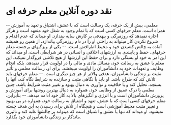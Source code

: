# نقد دوره آنلاین معلم حرفه ای

-- معلمی، بیش از یک حرفه، یک رسالت است که با عشق، اشتیاق و تعهد به آموزش همراه است. معلم حرفهای کسی است که با تمام وجود به شغل خود متعهد است و هرگز اجازه نمیدهد که روزمرگی و بیهدفی بر کارش سایه بیندازد. او میداند که عدم اقدام و شروع نکردن کار میتواند به راحتی او را در دام روزمرگی بیاندازد، از همین رو همیشه آماده به چالش کشیدن خود و محیط اطرافش است.
-- یکی از ویژگیهای برجسته معلم حرفهای، حفظ و پایبندی به ارزشهای اخلاقی و انسانی در هر شرایطی است. او میداند که این امر به خود او بستگی دارد و برای حفظ این ارزشها از هیچ تلاشی فروگذار نمیکند. این معلم با عشق به رسالت خود، مسائل مادی و مالی را در اولویت قرار نمیدهد، بلکه انجام وظایف و تعهدات خود به دانشآموزان را اولویت میبخشد. برای او، رسالت معلمی و تأثیر مثبت بر زندگی دانشآموزان، هدفی والاتر از هر چیز دیگری است.
-- معلم حرفهای باید تلاش کند که طراح باشد. او باید با نگاهی مثبت و سازنده به شرایط نگاه کند، آنها را بسنجد، تحلیل کند و با خلاقیت و نوآوری به دنبال بهبود و تغییر مثبت شرایط باشد. چنین معلمی با درک عمیق از وظایف خود، همواره به دنبال بهترین روشها برای آموزش و پرورش دانشآموزان است و با انرژی و انگیزهای بالا به کار خود ادامه میدهد. 
-- بنابراین، معلم حرفهای کسی است که با عشق، تعهد و اشتیاق به رسالت خود، همواره در پی بهبود و تغییر مثبت محیط آموزشی است و هیچگاه از تلاش برای رسیدن به این هدف خسته نمیشود. او میداند که تنها با عشق و اشتیاق است که میتواند بر چالشها غلبه کند و تأثیری ماندگار بر زندگی دانشآموزان خود بگذارد. 